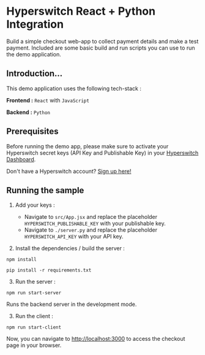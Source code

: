 # Hyperswitch React + Python Integration

Build a simple checkout web-app to collect payment details and make a test payment. Included are some basic build and run scripts you can use to run the demo application.

## Introduction...

This demo application uses the following tech-stack :

**Frontend :** `React` with `JavaScript`

**Backend :** `Python`  

## Prerequisites

Before running the demo app, please make sure to activate your Hyperswitch secret keys (API Key and Publishable Key) in your [Hyperswitch Dashboard](https://app.hyperswitch.io/developers). 

Don't have a Hyperswitch account? [Sign up here!](https://app.hyperswitch.io/register) 

## Running the sample

1. Add your keys :
    - Navigate to `src/App.jsx` and replace the placeholder `HYPERSWITCH_PUBLISHABLE_KEY` with your publishable key.
    - Navigate to `./server.py` and replace the placeholder `HYPERSWITCH_API_KEY` with your API key.

2. Install the dependencies / build the server : 

~~~
npm install
~~~
~~~
pip install -r requirements.txt
~~~

3. Run the server :

~~~
npm run start-server
~~~

Runs the backend server in the development mode.

3. Run the client :

~~~
npm run start-client
~~~

Now, you can navigate to [http://localhost:3000](http://localhost:3000) to access the checkout page in your browser.
